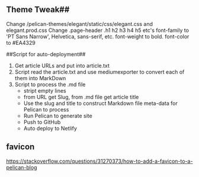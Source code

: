 ## Theme Tweak##
Change /pelican-themes/elegant/static/css/elegant.css and elegant.prod.css
Change .page-header .h1 h2 h3 h4 h5 etc's font-family to 'PT Sans Narrow', Helvetica, sans-serif, etc. font-weight to bold. font-color to #EA4329

##Script for auto-deployment##
1. Get article URLs and put into article.txt
2. Script read the article.txt and use mediumexporter to convert each of them into MarkDown
3. Script to process the .md file
	- stript empty lines
	- from URL get Slug, from .md file get article title
	- Use the slug and title to construct Markdown file meta-data for Pelican to process
	- Run Pelican to generate site
	- Push to GitHub
	- Auto deploy to Netlify

## favicon
https://stackoverflow.com/questions/31270373/how-to-add-a-favicon-to-a-pelican-blog
